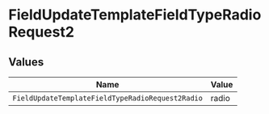 # FieldUpdateTemplateFieldTypeRadioRequest2


## Values

| Name                                             | Value                                            |
| ------------------------------------------------ | ------------------------------------------------ |
| `FieldUpdateTemplateFieldTypeRadioRequest2Radio` | radio                                            |